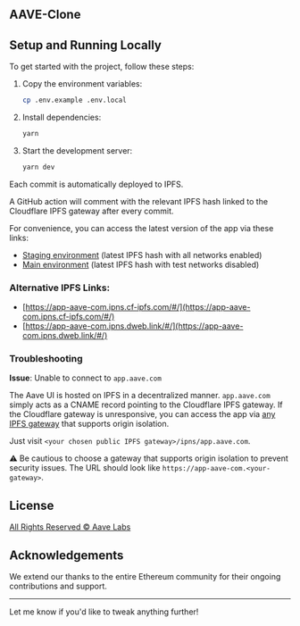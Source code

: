 AAVE-Clone
---

## Setup and Running Locally

To get started with the project, follow these steps:

1. Copy the environment variables:
   ```sh
   cp .env.example .env.local
   ```

2. Install dependencies:
   ```sh
   yarn
   ```

3. Start the development server:
   ```sh
   yarn dev
   ```
Each commit is automatically deployed to IPFS.

A GitHub action will comment with the relevant IPFS hash linked to the Cloudflare IPFS gateway after every commit.

For convenience, you can access the latest version of the app via these links:

- [Staging environment](https://staging.aave.com) (latest IPFS hash with all networks enabled)
- [Main environment](https://app.aave.com) (latest IPFS hash with test networks disabled)

### Alternative IPFS Links:

- [https://app-aave-com.ipns.cf-ipfs.com/#/](https://app-aave-com.ipns.cf-ipfs.com/#/)
- [https://app-aave-com.ipns.dweb.link/#/](https://app-aave-com.ipns.dweb.link/#/)

### Troubleshooting

**Issue**: Unable to connect to `app.aave.com`

The Aave UI is hosted on IPFS in a decentralized manner. `app.aave.com` simply acts as a CNAME record pointing to the Cloudflare IPFS gateway. If the Cloudflare gateway is unresponsive, you can access the app via [any IPFS gateway](https://ipfs.github.io/public-gateway-checker/) that supports origin isolation.

Just visit `<your chosen public IPFS gateway>/ipns/app.aave.com`.

⚠️ Be cautious to choose a gateway that supports origin isolation to prevent security issues. The URL should look like `https://app-aave-com.<your-gateway>`.

## License

[All Rights Reserved © Aave Labs](./LICENSE.md)

## Acknowledgements

We extend our thanks to the entire Ethereum community for their ongoing contributions and support.

---

Let me know if you'd like to tweak anything further!